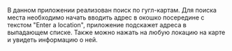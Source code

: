 В данном приложении реализован поиск по гугл-картам. Для поиска места необходимо начать вводить адрес в окошко посередине с текстом "Enter a location", приложение подскажет адреса в выпадающем списке. Также можно нажать на любую локацию на карте и увидеть информацию о ней. 
